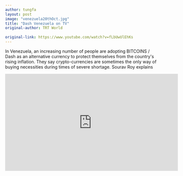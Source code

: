 ```yaml
---
author: tungfa
layout: post
image: "venezuela20thOct.jpg"
title: "Dash Venezuela on TV"
original-author: TRT World
   
original-link: https://www.youtube.com/watch?v=fLbUwUlEhKs
---
```


In Venezuela, an increasing number of people are adopting BITCOINS / Dash as an alternative currency to protect themselves from the country's rising inflation. They say crypto-currencies are sometimes the only way of buying necessities during times of severe shortage. Sourav Roy explains

<iframe width="560" height="315" src="https://www.youtube.com/embed/fLbUwUlEhKs" frameborder="0" allowfullscreen></iframe>

